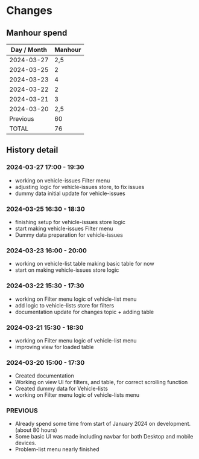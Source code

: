# Changes

## Manhour spend

| Day / Month | Manhour |
|-------------|---------|
| 2024-03-27  | 2,5     |
| 2024-03-25  | 2       |
| 2024-03-23  | 4       |
| 2024-03-22  | 2       |
| 2024-03-21  | 3       |
| 2024-03-20  | 2,5     |
| Previous    | 60      |
| TOTAL       | 76      |




## History detail

### 2024-03-27 17:00 - 19:30
- working on vehicle-issues Filter menu
- adjusting logic for vehicle-issues store, to fix issues
- dummy data initial update for vehicle-issues


### 2024-03-25 16:30 - 18:30
- finishing setup for vehicle-issues store logic
- start making vehicle-issues Filter menu
- Dummy data preparation for vehicle-issues


### 2024-03-23 16:00 - 20:00
- working on vehicle-list table making basic table for now
- start on making vehicle-issues store logic


### 2024-03-22 15:30 - 17:30
- working on Filter menu logic of vehicle-list menu
- add logic to vehicle-lists store for filters
- documentation update for changes topic + adding table


### 2024-03-21 15:30 - 18:30
- working on Filter menu logic of vehicle-list menu
- improving view for loaded table


### 2024-03-20 15:00 - 17:30
- Created documentation
- Working on view UI for filters, and table, for correct scrolling function
- Created dummy data for Vehicle-lists
- working on Filter menu logic of vehicle-lists menu


### PREVIOUS
- Already spend some time from start of January 2024 on development. (about 80 hours)
- Some basic UI was made including navbar for both Desktop and mobile devices.
- Problem-list menu nearly finished


